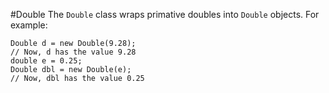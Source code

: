 #Double
The `Double` class wraps primative <word data-key="double">doubles</word> into `Double` <word data-key="object">objects</word>. For example:

    Double d = new Double(9.28);
    // Now, d has the value 9.28
    double e = 0.25;
    Double dbl = new Double(e);
    // Now, dbl has the value 0.25
